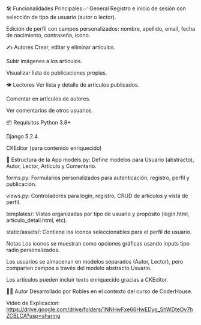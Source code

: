🛠️ Funcionalidades Principales
✅ General
Registro e inicio de sesión con selección de tipo de usuario (autor o lector).

Edición de perfil con campos personalizados: nombre, apellido, email, fecha de nacimiento, contraseña, icono.

✍️ Autores
Crear, editar y eliminar artículos.

Subir imágenes a los artículos.

Visualizar lista de publicaciones propias.

👁️ Lectores
Ver lista y detalle de artículos publicados.

Comentar en artículos de autores.

Ver comentarios de otros usuarios.

📦 Requisitos
Python 3.8+

Django 5.2.4

CKEditor (para contenido enriquecido)

📁 Estructura de la App
models.py: Define modelos para Usuario (abstracto), Autor, Lector, Artículo y Comentario.

forms.py: Formularios personalizados para autenticación, registro, perfil y publicación.

views.py: Controladores para login, registro, CRUD de artículos y vista de perfil.

templates/: Vistas organizadas por tipo de usuario y propósito (login.html, articulo_detail.html, etc).

static/assets/: Contiene los iconos seleccionables para el perfil de usuario.

Notas
Los iconos se muestran como opciones gráficas usando inputs tipo radio personalizados.

Los usuarios se almacenan en modelos separados (Autor, Lector), pero comparten campos a través del modelo abstracto Usuario.

Los artículos pueden incluir texto enriquecido gracias a CKEditor.

🧑‍💻 Autor
Desarrollado por Robles en el contexto del curso de CoderHouse.

Video de Explicacion: https://drive.google.com/drive/folders/1NNHwFxe66HwEDyg_ShWDteOv7hZCBLCA?usp=sharing